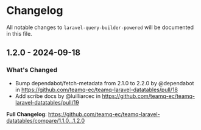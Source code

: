 # Changelog

All notable changes to `laravel-query-builder-powered` will be documented in this file.

## 1.2.0 - 2024-09-18

### What's Changed

* Bump dependabot/fetch-metadata from 2.1.0 to 2.2.0 by @dependabot in https://github.com/teamq-ec/teamq-laravel-datatables/pull/18
* Add scribe docs by @luilliarcec in https://github.com/teamq-ec/teamq-laravel-datatables/pull/19

**Full Changelog**: https://github.com/teamq-ec/teamq-laravel-datatables/compare/1.1.0...1.2.0
